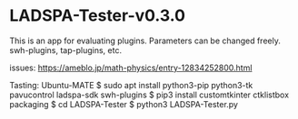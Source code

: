 # LADSPA-Tester-v0.3.0
This is an app for evaluating plugins.
Parameters can be changed freely. 
swh-plugins, tap-plugins, etc. 

issues: https://ameblo.jp/math-physics/entry-12834252800.html

Tasting: Ubuntu-MATE
$ sudo apt install python3-pip python3-tk pavucontrol ladspa-sdk swh-plugins
$ pip3 install customtkinter ctklistbox packaging
$ cd LADSPA-Tester
$ python3 LADSPA-Tester.py

 

